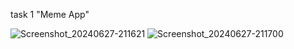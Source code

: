 task 1 "Meme App"

![Screenshot_20240627-211621](https://github.com/Menna120/Meme-App/assets/94606987/70f82bed-e2bb-4178-a772-392761267cb9)
![Screenshot_20240627-211700](https://github.com/Menna120/Meme-App/assets/94606987/4ec96c09-ee0d-42f2-aae5-a76207d647cb)
